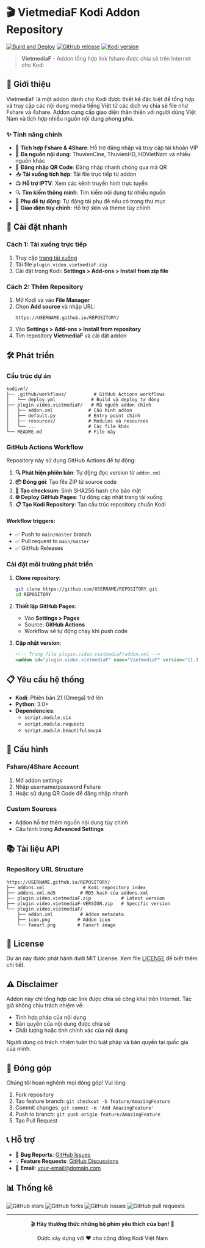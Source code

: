 # 🎬 VietmediaF Kodi Addon Repository

[![Build and Deploy](https://github.com/USERNAME/REPOSITORY/actions/workflows/deploy.yml/badge.svg)](https://github.com/USERNAME/REPOSITORY/actions/workflows/deploy.yml)
[![GitHub release](https://img.shields.io/github/release/USERNAME/REPOSITORY.svg)](https://github.com/USERNAME/REPOSITORY/releases)
[![Kodi version](https://img.shields.io/badge/kodi-21%2B-blue.svg)](https://kodi.tv/)

> **VietmediaF** - Addon tổng hợp link fshare được chia sẻ trên Internet cho Kodi

## 📖 Giới thiệu

VietmediaF là một addon dành cho Kodi được thiết kế đặc biệt để tổng hợp và truy cập các nội dung media tiếng Việt từ các dịch vụ chia sẻ file như Fshare và 4share. Addon cung cấp giao diện thân thiện với người dùng Việt Nam và tích hợp nhiều nguồn nội dung phong phú.

### ✨ Tính năng chính

- 🔗 **Tích hợp Fshare & 4Share**: Hỗ trợ đăng nhập và truy cập tài khoản VIP
- 🎥 **Đa nguồn nội dung**: ThuvienCine, ThuvienHD, HDVietNam và nhiều nguồn khác
- 📱 **Đăng nhập QR Code**: Đăng nhập nhanh chóng qua mã QR
- 📥 **Tải xuống tích hợp**: Tải file trực tiếp từ addon
- 📺 **Hỗ trợ IPTV**: Xem các kênh truyền hình trực tuyến
- 🔍 **Tìm kiếm thông minh**: Tìm kiếm nội dung từ nhiều nguồn
- 📖 **Phụ đề tự động**: Tự động tải phụ đề nếu có trong thư mục
- 🎨 **Giao diện tùy chỉnh**: Hỗ trợ skin và theme tùy chỉnh

## 🚀 Cài đặt nhanh

### Cách 1: Tải xuống trực tiếp
1. Truy cập [trang tải xuống](https://USERNAME.github.io/REPOSITORY/)
2. Tải file `plugin.video.vietmediaF.zip`
3. Cài đặt trong Kodi: **Settings > Add-ons > Install from zip file**

### Cách 2: Thêm Repository
1. Mở Kodi và vào **File Manager**
2. Chọn **Add source** và nhập URL:
   ```
   https://USERNAME.github.io/REPOSITORY/
   ```
3. Vào **Settings > Add-ons > Install from repository**
4. Tìm repository **VietmediaF** và cài đặt addon

## 🛠️ Phát triển

### Cấu trúc dự án
```
kodivmf/
├── .github/workflows/          # GitHub Actions workflows
│   └── deploy.yml             # Build và deploy tự động
├── plugin.video.vietmediaF/   # Mã nguồn addon chính
│   ├── addon.xml             # Cấu hình addon
│   ├── default.py            # Entry point chính
│   ├── resources/            # Modules và resources
│   └── ...                   # Các file khác
└── README.md                 # File này
```

### GitHub Actions Workflow

Repository này sử dụng GitHub Actions để tự động:

1. **🔍 Phát hiện phiên bản**: Tự động đọc version từ `addon.xml`
2. **📦 Đóng gói**: Tạo file ZIP từ source code
3. **🔐 Tạo checksum**: Sinh SHA256 hash cho bảo mật
4. **🌐 Deploy GitHub Pages**: Tự động cập nhật trang tải xuống
5. **📋 Tạo Kodi Repository**: Tạo cấu trúc repository chuẩn Kodi

#### Workflow triggers:
- ✅ Push to `main/master` branch
- ✅ Pull request to `main/master`
- ✅ GitHub Releases

### Cài đặt môi trường phát triển

1. **Clone repository**:
   ```bash
   git clone https://github.com/USERNAME/REPOSITORY.git
   cd REPOSITORY
   ```

2. **Thiết lập GitHub Pages**:
   - Vào **Settings > Pages**
   - Source: **GitHub Actions**
   - Workflow sẽ tự động chạy khi push code

3. **Cập nhật version**:
   ```xml
   <!-- Trong file plugin.video.vietmediaF/addon.xml -->
   <addon id="plugin.video.vietmediaF" name="VietmediaF" version="11.37.5">
   ```

## 📋 Yêu cầu hệ thống

- **Kodi**: Phiên bản 21 (Omega) trở lên
- **Python**: 3.0+
- **Dependencies**: 
  - `script.module.six`
  - `script.module.requests`
  - `script.module.beautifulsoup4`

## 🔧 Cấu hình

### Fshare/4Share Account
1. Mở addon settings
2. Nhập username/password Fshare
3. Hoặc sử dụng QR Code để đăng nhập nhanh

### Custom Sources
- Addon hỗ trợ thêm nguồn nội dung tùy chỉnh
- Cấu hình trong **Advanced Settings**

## 📚 Tài liệu API

### Repository URL Structure
```
https://USERNAME.github.io/REPOSITORY/
├── addons.xml              # Kodi repository index
├── addons.xml.md5         # MD5 hash của addons.xml
├── plugin.video.vietmediaF.zip           # Latest version
├── plugin.video.vietmediaF-VERSION.zip   # Specific version
└── plugin.video.vietmediaF/
    ├── addon.xml          # Addon metadata
    ├── icon.png          # Addon icon
    └── fanart.png        # Fanart image
```

## 📄 License

Dự án này được phát hành dưới MIT License. Xem file [LICENSE](LICENSE) để biết thêm chi tiết.

## ⚠️ Disclaimer

Addon này chỉ tổng hợp các link được chia sẻ công khai trên Internet. Tác giả không chịu trách nhiệm về:
- Tính hợp pháp của nội dung
- Bản quyền của nội dung được chia sẻ
- Chất lượng hoặc tính chính xác của nội dung

Người dùng có trách nhiệm tuân thủ luật pháp và bản quyền tại quốc gia của mình.

## 🤝 Đóng góp

Chúng tôi hoan nghênh mọi đóng góp! Vui lòng:

1. Fork repository
2. Tạo feature branch: `git checkout -b feature/AmazingFeature`
3. Commit changes: `git commit -m 'Add AmazingFeature'`
4. Push to branch: `git push origin feature/AmazingFeature`
5. Tạo Pull Request

## 📞 Hỗ trợ

- 🐛 **Bug Reports**: [GitHub Issues](https://github.com/USERNAME/REPOSITORY/issues)
- 💡 **Feature Requests**: [GitHub Discussions](https://github.com/USERNAME/REPOSITORY/discussions)
- 📧 **Email**: your-email@domain.com

## 📊 Thống kê

![GitHub stars](https://img.shields.io/github/stars/USERNAME/REPOSITORY?style=social)
![GitHub forks](https://img.shields.io/github/forks/USERNAME/REPOSITORY?style=social)
![GitHub issues](https://img.shields.io/github/issues/USERNAME/REPOSITORY)
![GitHub pull requests](https://img.shields.io/github/issues-pr/USERNAME/REPOSITORY)

---

<div align="center">
  <p>🎬 <strong>Hãy thưởng thức những bộ phim yêu thích của bạn!</strong> 🍿</p>
  <p>Được xây dựng với ❤️ cho cộng đồng Kodi Việt Nam</p>
</div>